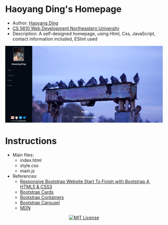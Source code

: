 # Haoyang Ding's Homepage

* Author: <a href="https://github.com/KKDJOSEPH">Haoyang Ding</a> 
* <a href="https://johnguerra.co/classes/webDevelopment_spring_2021/">CS 5610 Web Development Northeastern University</a> 
* Description: A self-designed homepage, using Html, Css, JavaScript, contact information included, ESlint used
<img src="ScreenShot.png" alt="Haoyang Ding's homepage"> 

# Instructions
- Main files:
  * index.html 
  * style.css 
  * main.js
- References:
  * <a href="https://www.youtube.com/watch?v=9cKsq14Kfsw">Responsive Bootstrap Website Start To Finish with Bootstrap 4, HTML5 & CSS3</a> 
  * <a href="https://getbootstrap.com/docs/4.0/components/card/">Bootstrap Cards</a> 
  * <a href=https://getbootstrap.com/docs/4.0/layout/overview/>Bootstrap Containers</a> 
  * <a href=https://getbootstrap.com/docs/4.0/components/carousel//>Bootstrap Carousel</a> 
  * <a href=https://developer.mozilla.org/en-US/docs/Learn/Getting_started_with_the_web/>MDN</a> 
<p align="center">
    <a href="https://github.com/1042970366/">
        <img src="https://img.shields.io/badge/license-MIT-green" alt="MIT License" />
    </a>
</p>
